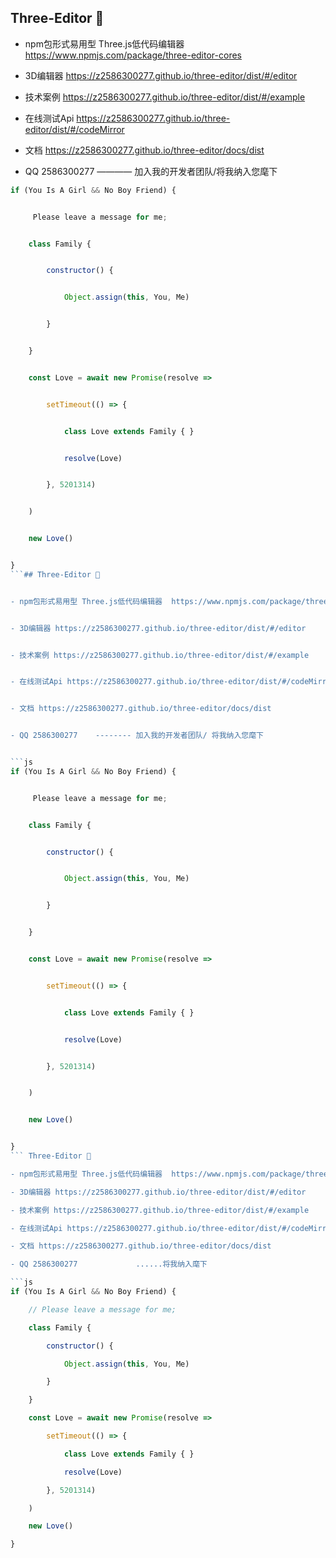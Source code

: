 ## Three-Editor 👋


- npm包形式易用型 Three.js低代码编辑器  https://www.npmjs.com/package/three-editor-cores


- 3D编辑器 https://z2586300277.github.io/three-editor/dist/#/editor


- 技术案例 https://z2586300277.github.io/three-editor/dist/#/example


- 在线测试Api https://z2586300277.github.io/three-editor/dist/#/codeMirror


- 文档 https://z2586300277.github.io/three-editor/docs/dist


- QQ 2586300277      ———— 加入我的开发者团队/将我纳入您麾下


```js
if (You Is A Girl && No Boy Friend) {


     Please leave a message for me;


    class Family {


        constructor() {


            Object.assign(this, You, Me)


        }


    }


    const Love = await new Promise(resolve =>


        setTimeout(() => {


            class Love extends Family { }


            resolve(Love)


        }, 5201314)


    )


    new Love()


}
```## Three-Editor 👋


- npm包形式易用型 Three.js低代码编辑器  https://www.npmjs.com/package/three-editor-cores


- 3D编辑器 https://z2586300277.github.io/three-editor/dist/#/editor


- 技术案例 https://z2586300277.github.io/three-editor/dist/#/example


- 在线测试Api https://z2586300277.github.io/three-editor/dist/#/codeMirror


- 文档 https://z2586300277.github.io/three-editor/docs/dist


- QQ 2586300277    -------- 加入我的开发者团队/ 将我纳入您麾下


```js
if (You Is A Girl && No Boy Friend) {


     Please leave a message for me;


    class Family {


        constructor() {


            Object.assign(this, You, Me)


        }


    }


    const Love = await new Promise(resolve =>


        setTimeout(() => {


            class Love extends Family { }


            resolve(Love)


        }, 5201314)


    )


    new Love()


}
``` Three-Editor 👋

- npm包形式易用型 Three.js低代码编辑器  https://www.npmjs.com/package/three-editor-cores

- 3D编辑器 https://z2586300277.github.io/three-editor/dist/#/editor

- 技术案例 https://z2586300277.github.io/three-editor/dist/#/example

- 在线测试Api https://z2586300277.github.io/three-editor/dist/#/codeMirror

- 文档 https://z2586300277.github.io/three-editor/docs/dist

- QQ 2586300277             ......将我纳入麾下

```js
if (You Is A Girl && No Boy Friend) {

    // Please leave a message for me;

    class Family {

        constructor() {

            Object.assign(this, You, Me)

        }

    }

    const Love = await new Promise(resolve =>

        setTimeout(() => {

            class Love extends Family { }

            resolve(Love)

        }, 5201314)

    )

    new Love()

}
```
